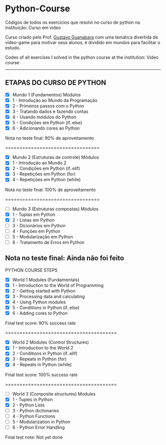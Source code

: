 # Python-Course
 Códigos de todos os exercicios que resolvi no curso de python na instituição: Curso em video 
 
Curso criado pelo Prof. [Gustavo Guanabara](https://github.com/gustavoguanabara) com uma temática divertida de vídeo-game para motivar seus alunos, é dividido em mundos para facilitar o estudo.

Codes of all exercises I solved in the python course at the institution: Video course

---
**ETAPAS DO CURSO DE PYTHON**
---
- [x] Mundo 1 (Fundamentos)
Módulos
- [x] 1 - Introdução ao Mundo da Programação
- [x] 2 - Primeiros passos com o Python
- [x] 3 - Tratando dados e fazendo contas
- [x] 4 - Usando módulos do Python
- [x] 5 - Condições em Python (if..else)
- [x] 6 - Adicionando cores ao Python

Nota no teste final: 90% de aproveitamento

=================================
- [x] Mundo 2 (Estruturas de controle)
Módulos
- [x] 1 - Introdução ao Mundo 2
- [x] 2 - Condições em Python (if..elif)
- [x] 3 - Repetições em Python (for)
- [x] 4 - Repetições em Python (while)

Nota no teste final: 100% de aproveitamento

=================================
- [ ] Mundo 3 (Estruturas compostas)
Módulos
- [x] 1 - Tuplas em Python
- [x] 2 - Listas em Python
- [ ] 3 - Dicionários em Python
- [ ] 4 - Funções em Python
- [ ] 5 - Modularização em Python
- [ ] 6 - Tratamento de Erros em Python

Nota no teste final: Ainda não foi feito
---
PYTHON COURSE STEPS
 - [x] World 1 Modules (Fundamentals)
 - [x] 1 - Introduction to the World of Programming
 - [x] 2 - Getting started with Python
 - [x] 3 - Processing data and calculating
 - [x] 4 - Using Python modules
 - [x] 5 - Conditions in Python (if..else)
 - [x] 6 - Adding cores to Python

Final test score: 90% success rate

=======================================

 - [x] World 2 Modules (Control Structures)
 - [x] 1 - Introduction to the World 2
 - [x] 2 - Conditions in Python (if..elif)
 - [x] 3 - Repeats in Python (for)
 - [x] 4 - Repeats in Python (while)

Final test score: 100% success rate

=======================================

 - [ ] World 3 (Composite structures) Modules
 - [x] 1 - Tuples in Python
 - [x] 2 - Python Lists
 - [ ] 3 - Python dictionaries
 - [ ] 4 - Python Functions
 - [ ] 5 - Modularization in Python
 - [ ] 6 - Python Error Handling

Final test note: Not yet done
